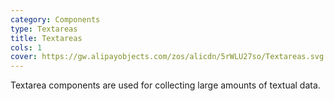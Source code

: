 ```yaml
---
category: Components
type: Textareas
title: Textareas
cols: 1
cover: https://gw.alipayobjects.com/zos/alicdn/5rWLU27so/Textareas.svg
---
```


Textarea components are used for collecting large amounts of textual data.